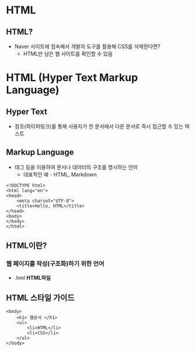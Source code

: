 # HTML
## HTML?
- Naver 사이트에 접속해서 개발자 도구를 활용해 CSS를 삭제한다면?
    - HTML만 남은 웹 사이트를 확인할 수 있음

# HTML (Hyper Text Markup Language)

## Hyper Text
- 참조(하이퍼링크)를 통해 사용자가 한 문서에서 다른 문서로 즉시 접근할 수 있는 텍스트

## Markup Language
- 태그 등을 이용하여 문서나 데이터의 구조를 명시하는 언어
    - 대표적인 예 - HTML, Markdown
```
<!DOCTYPE html>
<html lang="en">
<head>
    <meta charset="UTF-8">
    <title>Hello, HTML</title>
</head>
<body>
</body>
</html>
```

## HTML이란?
### 웹 페이지를 작성(구조화)하기 위한 언어
- .hml **HTML파일**

## HTML 스타일 가이드
```
<body>
    <h1> 웹문서 </h1>
    <ul>
        <li>HTML</li>
        <li>CSS</li>
    </ul>
</body>
```